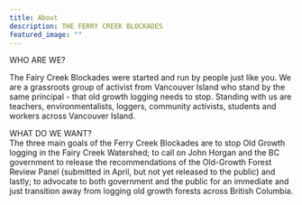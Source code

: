 ```yaml
---
title: About
description: THE FERRY CREEK BLOCKADES
featured_image: ""
---
```

WHO ARE WE?

The Fairy Creek Blockades were started and run by people just like you. We are a grassroots group of activist from Vancouver Island who stand by the same principal - that old growth logging needs to stop. Standing with us are teachers, environmentalists, loggers, community activists, students and workers across Vancouver Island.

WHAT DO WE WANT?\
The three main goals of the Ferry Creek Blockades are to stop Old Growth logging in the Fairy Creek Watershed; to call on John Horgan and the BC government to release the recommendations of the Old-Growth Forest Review Panel (submitted in April, but not yet released to the public) and lastly; to advocate to both government and the public for an immediate and just transition away from logging old growth forests across British Columbia.